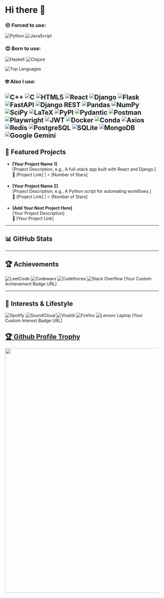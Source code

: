 # Hi there 👋 


### 😒 Forced to use:
![Python](https://img.shields.io/badge/Python-FFD43B?style=for-the-badge&logo=python&logoColor=blue)
![JavaScript](https://img.shields.io/badge/JavaScript-323330?style=for-the-badge&logo=javascript&logoColor=F7DF1E)

### 😍 Born to use:
![Haskell](https://img.shields.io/badge/Haskell-5D4F85?style=for-the-badge&logo=haskell&logoColor=white)
![Clojure](https://img.shields.io/badge/Clojure-5881D8?style=for-the-badge&logo=clojure&logoColor=white)



![Top Languages](https://github-readme-stats.vercel.app/api/top-langs/?username=fluffy-dev&layout=compact&theme=transparent)


### 🤓 Also I use:
![C++](https://img.shields.io/badge/C%2B%2B-00599C?style=for-the-badge&logo=c%2B%2B&logoColor=white)
![C](https://img.shields.io/badge/C-00599C?style=for-the-badge&logo=c&logoColor=white)
![HTML5](https://img.shields.io/badge/HTML5-E34F26?style-for-the-badge&logo=html5&logoColor=white)
![React](https://img.shields.io/badge/React-20232A?style-for-the-badge&logo=react&logoColor=61DAFB)
![Django](https://img.shields.io/badge/Django-092E20?style-for-the-badge&logo=django&logoColor=green)
![Flask](https://img.shields.io/badge/Flask-000000?style=for-the-badge&logo=flask&logoColor=white)
![FastAPI](https://img.shields.io/badge/fastapi-109989?style-for-the-badge&logo=FASTAPI&logoColor=white)
![Django REST](https://img.shields.io/badge/django%20rest-ff1709?style-for-the-badge&logo=django&logoColor=white)
![Pandas](https://img.shields.io/badge/Pandas-2C2D72?style=for-the-badge&logo=pandas&logoColor=white)
![NumPy](https://img.shields.io/badge/Numpy-777BB4?style-for-the-badge&logo=numpy&logoColor=white)
![SciPy](https://img.shields.io/badge/SciPy-654FF0?style=for-the-badge&logo=SciPy&logoColor=white)
![LaTeX](https://img.shields.io/badge/LaTeX-47A141?style=for-the-badge&logo=LaTeX&logoColor=white)
![PyPI](https://img.shields.io/badge/pypi-3775A9?style=for-the-badge&logo=pypi&logoColor=white)
![Pydantic](https://img.shields.io/badge/Pydantic-E92063?style-for-the-badge&logo=Pydantic&logoColor=white)
![Postman](https://img.shields.io/badge/Postman-FF6C37?style=for-the-badge&logo=Postman&logoColor=white)
![Playwright](https://img.shields.io/badge/Playwright-45ba4b?style-for-the-badge&logo=Playwright&logoColor=white)
![JWT](https://img.shields.io/badge/JWT-000000?style-for-the-badge&logo=JSON%20web%20tokens&logoColor=white)
![Docker](https://img.shields.io/badge/Docker-2CA5E0?style=for-the-badge&logo=docker&logoColor=white)
![Conda](https://img.shields.io/badge/conda-342B029.svg?&style-for-the-badge&logo=anaconda&logoColor=white)
![Axios](https://img.shields.io/badge/axios-671ddf?&style-for-the-badge&logo=axios&logoColor=white)
![Redis](https://img.shields.io/badge/redis-%23DD0031.svg?&style-for-the-badge&logo=redis&logoColor=white)
![PostgreSQL](https://img.shields.io/badge/PostgreSQL-316192?style=for-the-badge&logo=postgresql&logoColor=white)
![SQLite](https://img.shields.io/badge/Sqlite-003B57?style-for-the-badge&logo=sqlite&logoColor=white)
![MongoDB](https://img.shields.io/badge/MongoDB-4EA94B?style-for-the-badge&logo=mongodb&logoColor=white)
![Google Gemini](https://img.shields.io/badge/Google%20Gemini-8E75B2?style-for-the-badge&logo=googlegemini&logoColor=white)
---

## 🌟 Featured Projects

- **[Your Project Name 1]**  
  [Project Description, e.g., A full-stack app built with React and Django.]  
  🔗 [Project Link] | ⭐ [Number of Stars]

- **[Your Project Name 2]**  
  [Project Description, e.g., A Python script for automating workflows.]  
  🔗 [Project Link] | ⭐ [Number of Stars]

- **[Add Your Next Project Here]**  
  [Your Project Description]  
  🔗 [Your Project Link]

---

## 📊 GitHub Stats


---

## 🏆 Achievements

![LeetCode](https://img.shields.io/badge/-LeetCode-FFA116?style=for-the-badge&logo=LeetCode&logoColor=black)
![Codewars](https://img.shields.io/badge/Codewars-B1361E?style=for-the-badge&logo=Codewars&logoColor=white)
![Codeforces](https://img.shields.io/badge/Codeforces-445f9d?style=for-the-badge&logo=Codeforces&logoColor=white)
![Stack Overflow](https://img.shields.io/badge/Stack_Overflow-FE7A16?style=for-the-badge&logo=stack-overflow&logoColor=white)
[Your Custom Achievement Badge URL]

---

## 🎨 Interests & Lifestyle

![Spotify](https://img.shields.io/badge/Spotify-1ED760?&style-for-the-badge&logo=spotify&logoColor=white)
![SoundCloud](https://img.shields.io/badge/SoundCloud-FF3300?style-for-the-badge&logo=soundcloud&logoColor=white)
![Vivaldi](https://img.shields.io/badge/Vivaldi-EF3939?style-for-the-badge&logo=Vivaldi&logoColor=white)
![Firefox](https://img.shields.io/badge/Firefox_Browser-FF7139?style-for-the-badge&logo=Firefox-Browser&logoColor=white)
![Lenovo Laptop](https://img.shields.io/badge/lenovo%20laptop-E2231A?style-for-the-badge&logo=lenovo&logoColor=white)
[Your Custom Interest Badge URL]


<a href="https://github.com/ryo-ma/github-profile-trophy"><h2>🏆 Github Profile Trophy</h2></a>
<a href="https://github.com/ryo-ma/github-profile-trophy">
  <img width=800 src="https://github-profile-trophy.vercel.app/?username=fluffy-dev&column=10&theme=gruvbox&no-frame=true"/>
</a>